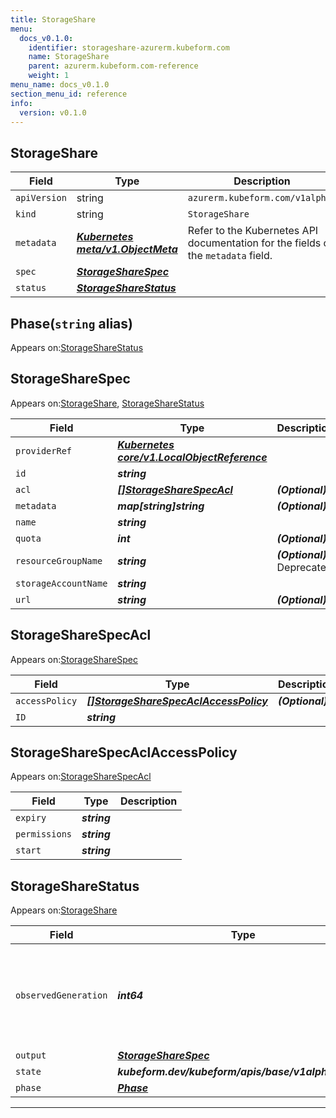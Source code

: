 ```yaml
---
title: StorageShare
menu:
  docs_v0.1.0:
    identifier: storageshare-azurerm.kubeform.com
    name: StorageShare
    parent: azurerm.kubeform.com-reference
    weight: 1
menu_name: docs_v0.1.0
section_menu_id: reference
info:
  version: v0.1.0
---
```


## StorageShare
| Field | Type | Description |
| ------ | ----- | ----------- |
| `apiVersion` | string | `azurerm.kubeform.com/v1alpha1` |
|    `kind` | string | `StorageShare` |
| `metadata` | ***[Kubernetes meta/v1.ObjectMeta](https://kubernetes.io/docs/reference/generated/kubernetes-api/v1.13/#objectmeta-v1-meta)***|Refer to the Kubernetes API documentation for the fields of the `metadata` field.|
| `spec` | ***[StorageShareSpec](#storagesharespec)***||
| `status` | ***[StorageShareStatus](#storagesharestatus)***||
## Phase(`string` alias)

Appears on:[StorageShareStatus](#storagesharestatus)

## StorageShareSpec

Appears on:[StorageShare](#storageshare), [StorageShareStatus](#storagesharestatus)

| Field | Type | Description |
| ------ | ----- | ----------- |
| `providerRef` | ***[Kubernetes core/v1.LocalObjectReference](https://kubernetes.io/docs/reference/generated/kubernetes-api/v1.13/#localobjectreference-v1-core)***||
| `id` | ***string***||
| `acl` | ***[[]StorageShareSpecAcl](#storagesharespecacl)***| ***(Optional)*** |
| `metadata` | ***map[string]string***| ***(Optional)*** |
| `name` | ***string***||
| `quota` | ***int***| ***(Optional)*** |
| `resourceGroupName` | ***string***| ***(Optional)*** Deprecated|
| `storageAccountName` | ***string***||
| `url` | ***string***| ***(Optional)*** |
## StorageShareSpecAcl

Appears on:[StorageShareSpec](#storagesharespec)

| Field | Type | Description |
| ------ | ----- | ----------- |
| `accessPolicy` | ***[[]StorageShareSpecAclAccessPolicy](#storagesharespecaclaccesspolicy)***| ***(Optional)*** |
| `ID` | ***string***||
## StorageShareSpecAclAccessPolicy

Appears on:[StorageShareSpecAcl](#storagesharespecacl)

| Field | Type | Description |
| ------ | ----- | ----------- |
| `expiry` | ***string***||
| `permissions` | ***string***||
| `start` | ***string***||
## StorageShareStatus

Appears on:[StorageShare](#storageshare)

| Field | Type | Description |
| ------ | ----- | ----------- |
| `observedGeneration` | ***int64***| ***(Optional)*** Resource generation, which is updated on mutation by the API Server.|
| `output` | ***[StorageShareSpec](#storagesharespec)***| ***(Optional)*** |
| `state` | ***kubeform.dev/kubeform/apis/base/v1alpha1.State***| ***(Optional)*** |
| `phase` | ***[Phase](#phase)***| ***(Optional)*** |
---
